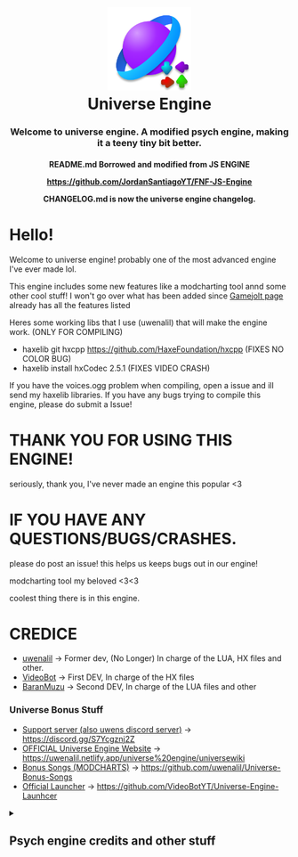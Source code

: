 <h1 align="center">
  <br>
  <a href="https://github.com/VideoBotYT/Universe-Engine"><img src="assets/exclude/images/universe.png" alt="universe" width="150"></a>
  <br>
  <b>Universe Engine</b>
  <br>
</h1>
<h3 align="center">
  <b>Welcome to universe engine. A modified psych engine, making it a teeny tiny bit better.</b>
</h3>
<h4 align="center">
  README.md Borrowed and modified from JS ENGINE
  
  https://github.com/JordanSantiagoYT/FNF-JS-Engine

  
  CHANGELOG.md is now the universe engine changelog.
</h4>

# Hello!

Welcome to universe engine!
probably one of the most advanced engine I've ever made lol.

This engine includes some new features like a modcharting tool annd some other cool stuff!
I won't go over what has been added since [Gamejolt page](https://gamejolt.com/games/universeengine/935086) already has all the features listed

Heres some working libs that I use (uwenalil) that will make the engine work. (ONLY FOR COMPILING)
* haxelib git hxcpp https://github.com/HaxeFoundation/hxcpp (FIXES NO COLOR BUG)
* haxelib install hxCodec 2.5.1 (FIXES VIDEO CRASH)

If you have the voices.ogg problem when compiling, open a issue and ill send my haxelib libraries.
If you have any bugs trying to compile this engine, please do submit a Issue!

# THANK YOU FOR USING THIS ENGINE!
seriously, thank you, I've never made an engine this popular <3

# IF YOU HAVE ANY QUESTIONS/BUGS/CRASHES.
please do post an issue! this helps us keeps bugs out in our engine!

modcharting tool my beloved <3<3

coolest thing there is in this engine.

# CREDICE
* [uwenalil](https://linktr.ee/uwenalil) -> Former dev, (No Longer) In charge of the LUA, HX files and other.
* [VideoBot](https://linktr.ee/videobot) -> First DEV, In charge of the HX files
* [BaranMuzu](https://www.youtube.com/@BaranMuzu) -> Second DEV, In charge of the LUA files and other

### Universe Bonus Stuff
* [Support server (also uwens discord server)](discord.gg/S7Ycgznj2Z) -> https://discord.gg/S7Ycgznj2Z
* [OFFICIAL Universe Engine Website](https://uwenalil.netlify.app/universe%20engine/universewiki) -> https://uwenalil.netlify.app/universe%20engine/universewiki
* [Bonus Songs (MODCHARTS)](https://github.com/uwenalil/Universe-Bonus-Songs) -> https://github.com/uwenalil/Universe-Bonus-Songs
* [Official Launcher](https://github.com/VideoBotYT/Universe-Engine-Launhcer) -> https://github.com/VideoBotYT/Universe-Engine-Launhcer

<details>
  <summary><h2>Psych engine credits and other stuff</h2></summary>

# Friday Night Funkin' - Psych Engine
Engine originally used on [Mind Games Mod](https://gamebanana.com/mods/301107), intended to be a fix for the vanilla version's many issues while keeping the casual play aspect of it. Also aiming to be an easier alternative to newbie coders.

## Installation:
You must have [the most up-to-date version of Haxe](https://haxe.org/download/), seriously, stop using 4.1.5, it misses some stuff.

Follow a Friday Night Funkin' source code compilation tutorial, after this you will need to install LuaJIT.

To install LuaJIT do this: `haxelib git linc_luajit https://github.com/nebulazorua/linc_luajit` on a Command prompt/PowerShell

...Or if you don't want your mod to be able to run .lua scripts, delete the "LUA_ALLOWED" line on Project.xml


If you get an error about StatePointer when using Lua, run `haxelib remove linc_luajit` into Command Prompt/PowerShell, then re-install linc_luajit.

If you want video support on your mod, simply do `haxelib install hxCodec` on a Command prompt/PowerShell

otherwise, you can delete the "VIDEOS_ALLOWED" Line on Project.xml

## Credits:
* Shadow Mario - Programmer
* RiverOaken - Artist
* Yoshubs - Assistant Programmer

### Special Thanks
* bbpanzu - Ex-Programmer
* shubs - New Input System
* SqirraRNG - Crash Handler and Base code for Chart Editor's Waveform
* KadeDev - Fixed some cool stuff on Chart Editor and other PRs
* iFlicky - Composer of Psync and Tea Time, also made the Dialogue Sounds
* PolybiusProxy - .MP4 Video Loader Library (hxCodec)
* Keoiki - Note Splash Animations
* Smokey - Sprite Atlas Support
* Nebula the Zorua - LUA JIT Fork and some Lua reworks
_____________________________________

# Features

## Attractive animated dialogue boxes:

![](https://user-images.githubusercontent.com/44785097/127706669-71cd5cdb-5c2a-4ecc-871b-98a276ae8070.gif)


## Mod Support
* Probably one of the main points of this engine, you can code in .lua files outside of the source code, making your own weeks without even messing with the source!
* Comes with a Mod Organizing/Disabling Menu.


## Atleast one change to every week:
### Week 1:
  * New Dad Left sing sprite
  * Unused stage lights are now used
### Week 2:
  * Both BF and Skid & Pump does "Hey!" animations
  * Thunders does a quick light flash and zooms the camera in slightly
  * Added a quick transition/cutscene to Monster
### Week 3:
  * BF does "Hey!" during Philly Nice
  * Blammed has a cool new colors flash during that sick part of the song
### Week 4:
  * Better hair physics for Mom/Boyfriend (Maybe even slightly better than Week 7's :eyes:)
  * Henchmen die during all songs. Yeah :(
### Week 5:
  * Bottom Boppers and GF does "Hey!" animations during Cocoa and Eggnog
  * On Winter Horrorland, GF bops her head slower in some parts of the song.
### Week 6:
  * On Thorns, the HUD is hidden during the cutscene
  * Also there's the Background girls being spooky during the "Hey!" parts of the Instrumental

## Cool new Chart Editor changes and countless bug fixes
![](https://github.com/ShadowMario/FNF-PsychEngine/blob/main/docs/img/chart.png?raw=true)
* You can now chart "Event" notes, which are bookmarks that trigger specific actions that usually were hardcoded on the vanilla version of the game.
* Your song's BPM can now have decimal values
* You can manually adjust a Note's strum time if you're really going for milisecond precision
* You can change a note's type on the Editor, it comes with two example types:
  * Alt Animation: Forces an alt animation to play, useful for songs like Ugh/Stress
  * Hey: Forces a "Hey" animation instead of the base Sing animation, if Boyfriend hits this note, Girlfriend will do a "Hey!" too.

## Multiple editors to assist you in making your own Mod
![Screenshot_3](https://user-images.githubusercontent.com/44785097/144629914-1fe55999-2f18-4cc1-bc70-afe616d74ae5.png)
* Working both for Source code modding and Downloaded builds!

## Story mode menu rework:
![](https://i.imgur.com/UB2EKpV.png)
* Added a different BG to every song (less Tutorial)
* All menu characters are now in individual spritesheets, makes modding it easier.

## Credits menu
![Screenshot_1](https://user-images.githubusercontent.com/44785097/144632635-f263fb22-b879-4d6b-96d6-865e9562b907.png)
* You can add a head icon, name, description and a Redirect link for when the player presses Enter while the item is currently selected.

## Awards/Achievements
* The engine comes with 16 example achievements that you can mess with and learn how it works (Check Achievements.hx and search for "checkForAchievement" on PlayState.hx)

## Options menu:
* You can change Note colors, Delay and Combo Offset, Controls and Preferences there.
 * On Preferences you can toggle Downscroll, Middlescroll, Anti-Aliasing, Framerate, Low Quality, Note Splashes, Flashing Lights, etc.

## Other gameplay features:
* When the enemy hits a note, their strum note also glows.
* Lag doesn't impact the camera movement and player icon scaling anymore.
* Some stuff based on Week 7's changes has been put in (Background colors on Freeplay, Note splashes)
* You can reset your Score on Freeplay/Story Mode by pressing Reset button.
* You can listen to a song or adjust Scroll Speed/Damage taken/etc. on Freeplay by pressing Space.
